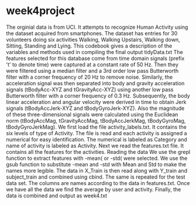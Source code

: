 # week4project
The orginial data is from UCI. It attempts to recognize Human Activity using the dataset acquired from smartphones. The dataset has entries for 30 volunteers doing six activities Walking, Walking Upstairs, Walking down, Sitting, Standing and Lying.
This codebook gives a description of the variables and methods used in compiling the final output tidyData.txt The features selected for this database come from time domain signals (prefix 't' to denote time) were captured at a constant rate of 50 Hz. Then they were filtered using a median filter and a 3rd order low pass Butterworth filter with a corner frequency of 20 Hz to remove noise. Similarly, the acceleration signal was then separated into body and gravity acceleration signals (tBodyAcc-XYZ and tGravityAcc-XYZ) using another low pass Butterworth filter with a corner frequency of 0.3 Hz.
Subsequently, the body linear acceleration and angular velocity were derived in time to obtain Jerk signals (tBodyAccJerk-XYZ and tBodyGyroJerk-XYZ). Also the magnitude of these three-dimensional signals were calculated using the Euclidean norm (tBodyAccMag, tGravityAccMag, tBodyAccJerkMag, tBodyGyroMag, tBodyGyroJerkMag).
We first load the file activity_labels.txt. It contains the six levels of type of Activity. The file is read and each activity is assigned a numerical for easy identification. The numerical is labeled as Category and name of activity is labeled as Activity.
Next we read the features.txt file. It contains all the features for the activities.
Reading the data
We use the grepl function to extract features with -mean( or -std( were selected.
We use the gsub function to substitute -mean and -std with Mean and Std to make the names more legible.
The data in X_Train is then read along with Y_train and subject_train and combined using cbind. The same is repeated for the test data set. The columns are names according to the data in features.txt.
Once we have all the data we find the average by user and activity.
Finally, the data is combined and output as week4.txt
